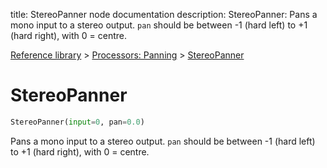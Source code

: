 title: StereoPanner node documentation
description: StereoPanner: Pans a mono input to a stereo output. `pan` should be between -1 (hard left) to +1 (hard right), with 0 = centre.

[Reference library](../../index.md) > [Processors: Panning](../index.md) > [StereoPanner](index.md)

# StereoPanner

```python
StereoPanner(input=0, pan=0.0)
```

Pans a mono input to a stereo output. `pan` should be between -1 (hard left) to +1 (hard right), with 0 = centre.

